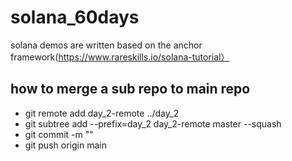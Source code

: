 # solana_60days
solana demos are written based on the anchor framework(https://www.rareskills.io/solana-tutorial）

## how to merge a sub repo to main repo
* git remote add day_2-remote ../day_2
* git subtree add --prefix=day_2  day_2-remote master --squash
* git commit -m ""
* git push origin main
